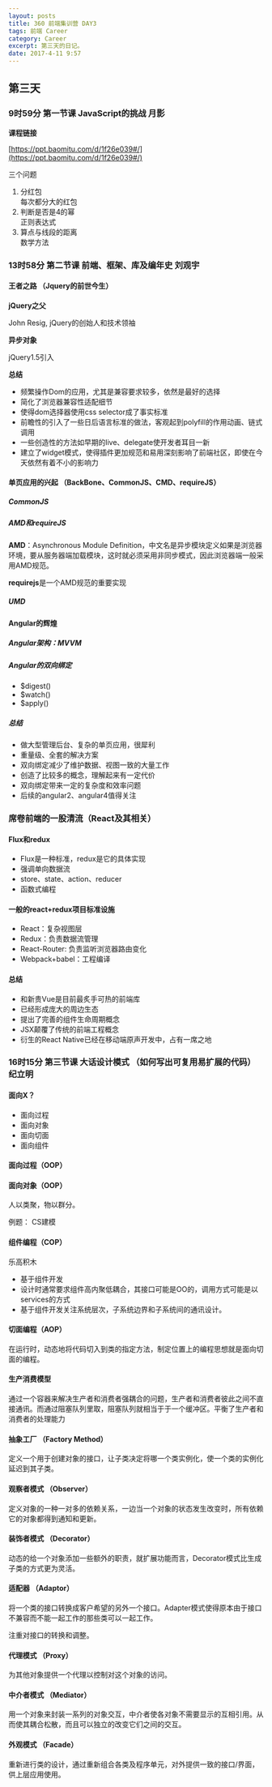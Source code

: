 ```yaml
---
layout: posts
title: 360 前端集训营 DAY3
tags: 前端 Career
category: Career
excerpt: 第三天的日记。
date: 2017-4-11 9:57
---
```


## 第三天

### 9时59分 第一节课 JavaScript的挑战 月影

**课程链接**  

[https://ppt.baomitu.com/d/1f26e039#/](https://ppt.baomitu.com/d/1f26e039#/)

三个问题

1. 分红包  
每次都分大的红包
2. 判断是否是4的幂  
正则表达式
3. 算点与线段的距离  
数学方法

### 13时58分 第二节课 前端、框架、库及编年史 刘观宇

#### 王者之路 （Jquery的前世今生）

**jQuery之父**

John Resig, jQuery的创始人和技术领袖

**异步对象**

jQuery1.5引入

**总结**

- 频繁操作Dom的应用，尤其是兼容要求较多，依然是最好的选择
- 简化了浏览器兼容性适配细节
- 使得dom选择器使用css selector成了事实标准
- 前瞻性的引入了一些日后语言标准的做法，客观起到polyfill的作用动画、链式调用
- 一些创造性的方法如早期的live、delegate使开发者耳目一新
- 建立了widget模式，使得插件更加规范和易用深刻影响了前端社区，即使在今天依然有着不小的影响力

#### 单页应用的兴起 （BackBone、CommonJS、CMD、requireJS）

##### CommonJS

##### AMD和requireJS

**AMD**：Asynchronous Module Definition，中文名是异步模块定义如果是浏览器环境，要从服务器端加载模块，这时就必须采用非同步模式，因此浏览器端一般采用AMD规范。

**requirejs**是一个AMD规范的重要实现

##### UMD

#### Angular的辉煌

##### Angular架构：MVVM

##### Angular的双向绑定

- $digest()
- $watch()
- $apply()

##### 总结

- 做大型管理后台、复杂的单页应用，很犀利
- 重量级、全套的解决方案
- 双向绑定减少了维护数据、视图一致的大量工作
- 创造了比较多的概念，理解起来有一定代价
- 双向绑定带来一定的复杂度和效率问题
- 后续的angular2、angular4值得关注

### 席卷前端的一股清流（React及其相关）

#### Flux和redux

- Flux是一种标准，redux是它的具体实现
- 强调单向数据流
- store、state、action、reducer
- 函数式编程

#### 一般的react+redux项目标准设施

- React：复杂视图层
- Redux：负责数据流管理
- React-Router: 负责监听浏览器路由变化
- Webpack+babel：工程编译

#### 总结

- 和新贵Vue是目前最炙手可热的前端库
- 已经形成庞大的周边生态
- 提出了完善的组件生命周期概念
- JSX颠覆了传统的前端工程概念
- 衍生的React Native已经在移动端原声开发中，占有一席之地

### 16时15分 第三节课 大话设计模式 （如何写出可复用易扩展的代码）纪立明

#### 面向X？

- 面向过程
- 面向对象
- 面向切面
- 面向组件


#### 面向过程（OOP）

#### 面向对象（OOP）

人以类聚，物以群分。

例题： CS建模

#### 组件编程（COP）

乐高积木

- 基于组件开发
- 设计时通常要求组件高内聚低耦合，其接口可能是OO的，调用方式可能是以services的方式
- 基于组件开发关注系统层次，子系统边界和子系统间的通讯设计。

#### 切面编程（AOP）

在运行时，动态地将代码切入到类的指定方法，制定位置上的编程思想就是面向切面的编程。

#### 生产消费模型

通过一个容器来解决生产者和消费者强耦合的问题，生产者和消费者彼此之间不直接通讯。而通过阻塞队列里取，阻塞队列就相当于于一个缓冲区。平衡了生产者和消费者的处理能力

#### 抽象工厂 （Factory Method）

定义一个用于创建对象的接口，让子类决定将哪一个类实例化，使一个类的实例化延迟到其子类。

#### 观察者模式 （Observer）

定义对象的一种一对多的依赖关系，一边当一个对象的状态发生改变时，所有依赖它的对象都得到通知和更新。

#### 装饰者模式 （Decorator）

动态的给一个对象添加一些额外的职责，就扩展功能而言，Decorator模式比生成子类的方式更为灵活。

#### 适配器 （Adaptor）

将一个类的接口转换成客户希望的另外一个接口。Adapter模式使得原本由于接口不兼容而不能一起工作的那些类可以一起工作。

注重对接口的转换和调整。

#### 代理模式 （Proxy）

为其他对象提供一个代理以控制对这个对象的访问。

#### 中介者模式 （Mediator）

用一个对象来封装一系列的对象交互，中介者使各对象不需要显示的互相引用。从而使其耦合松散，而且可以独立的改变它们之间的交互。

#### 外观模式 （Facade）

重新进行类的设计，通过重新组合各类及程序单元，对外提供一致的接口/界面，供上层应用使用。